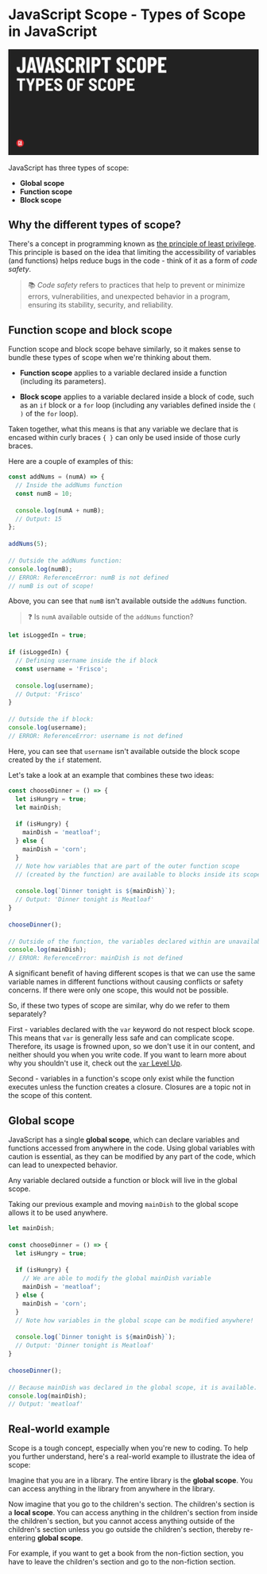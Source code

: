 # JavaScript Scope - Types of Scope in JavaScript

![Hero image](./assets/hero.png)

JavaScript has three types of scope:
  - **Global scope**
  - **Function scope**
  - **Block scope**

## Why the different types of scope?

There's a concept in programming known as [the principle of least privilege](https://en.wikipedia.org/wiki/Principle_of_least_privilege). This principle is based on the idea that limiting the accessibility of variables (and functions) helps reduce bugs in the code - think of it as a form of *code safety*.

> 📚 *Code safety* refers to practices that help to prevent or minimize errors, vulnerabilities, and unexpected behavior in a program, ensuring its stability, security, and reliability.

## Function scope and block scope

Function scope and block scope behave similarly, so it makes sense to bundle these types of scope when we're thinking about them.

- **Function scope** applies to a variable declared inside a function (including its parameters).

- **Block scope** applies to a variable declared inside a block of code, such as an `if` block or a `for` loop (including any variables defined inside the `( )` of the `for` loop).

Taken together, what this means is that any variable we declare that is encased within curly braces `{ }` can only be used inside of those curly braces.

Here are a couple of examples of this:

```js
const addNums = (numA) => {
  // Inside the addNums function
  const numB = 10;

  console.log(numA + numB);
  // Output: 15
};

addNums(5);

// Outside the addNums function:
console.log(numB);
// ERROR: ReferenceError: numB is not defined
// numB is out of scope!
```

Above, you can see that `numB` isn't available outside the `addNums` function.

> ❓ Is `numA` available outside of the `addNums` function?

```js
let isLoggedIn = true;

if (isLoggedIn) {
  // Defining username inside the if block
  const username = 'Frisco';

  console.log(username); 
  // Output: 'Frisco'
}

// Outside the if block:
console.log(username); 
// ERROR: ReferenceError: username is not defined
```

Here, you can see that `username` isn't available outside the block scope created by the `if` statement.

Let's take a look at an example that combines these two ideas:

```js
const chooseDinner = () => {
  let isHungry = true;
  let mainDish;

  if (isHungry) {
    mainDish = 'meatloaf';
  } else {
    mainDish = 'corn';
  }
  // Note how variables that are part of the outer function scope
  // (created by the function) are available to blocks inside its scope!

  console.log(`Dinner tonight is ${mainDish}`);
  // Output: 'Dinner tonight is Meatloaf'
}

chooseDinner();

// Outside of the function, the variables declared within are unavailable.
console.log(mainDish);
// ERROR: ReferenceError: mainDish is not defined
```

A significant benefit of having different scopes is that we can use the same variable names in different functions without causing conflicts or safety concerns. If there were only one scope, this would not be possible.

So, if these two types of scope are similar, why do we refer to them separately?

First - variables declared with the `var` keyword do not respect block scope. This means that `var` is generally less safe and can complicate scope. Therefore, its usage is frowned upon, so we don't use it in our content, and neither should you when you write code. If you want to learn more about why you shouldn't use it, check out the [`var` Level Up](../level-up/var.md).

Second - variables in a function's scope only exist while the function executes unless the function creates a closure. Closures are a topic not in the scope of this content.

## Global scope

JavaScript has a single **global scope**, which can declare variables and functions accessed from anywhere in the code. Using global variables with caution is essential, as they can be modified by any part of the code, which can lead to unexpected behavior.

Any variable declared outside a function or block will live in the global scope.

Taking our previous example and moving `mainDish` to the global scope allows it to be used anywhere.

```js
let mainDish;

const chooseDinner = () => {
  let isHungry = true;

  if (isHungry) {
    // We are able to modify the global mainDish variable
    mainDish = 'meatloaf';
  } else {
    mainDish = 'corn';
  }
  // Note how variables in the global scope can be modified anywhere!

  console.log(`Dinner tonight is ${mainDish}`);
  // Output: 'Dinner tonight is Meatloaf'
}

chooseDinner();

// Because mainDish was declared in the global scope, it is available.
console.log(mainDish);
// Output: 'meatloaf'
```

## Real-world example

Scope is a tough concept, especially when you're new to coding. To help you further understand, here's a real-world example to illustrate the idea of scope:

Imagine that you are in a library. The entire library is the **global scope**. You can access anything in the library from anywhere in the library.

Now imagine that you go to the children's section. The children's section is a **local scope**. You can access anything in the children's section from inside the children's section, but you cannot access anything outside of the children's section unless you go outside the children's section, thereby re-entering **global scope**.

For example, if you want to get a book from the non-fiction section, you have to leave the children's section and go to the non-fiction section.
